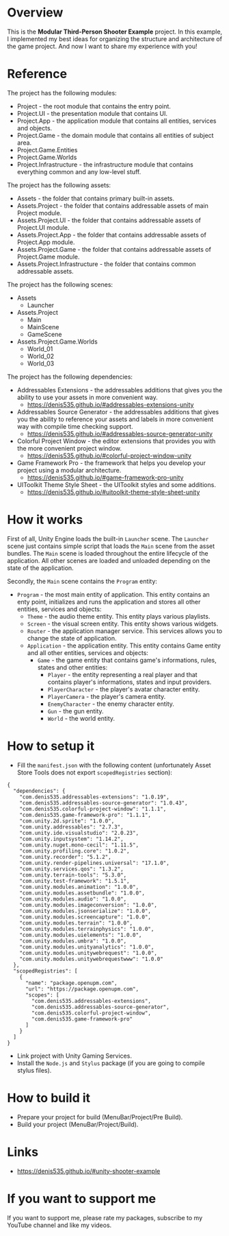 # Overview
This is the **Modular Third-Person Shooter Example** project.
In this example, I implemented my best ideas for organizing the structure and architecture of the game project.
And now I want to share my experience with you!

# Reference
The project has the following modules:
- Project - the root module that contains the entry point.
- Project.UI - the presentation module that contains UI.
- Project.App - the application module that contains all entities, services and objects.
- Project.Game - the domain module that contains all entities of subject area.
- Project.Game.Entities
- Project.Game.Worlds
- Project.Infrastructure - the infrastructure module that contains everything common and any low-level stuff.

The project has the following assets:
- Assets - the folder that contains primary built-in assets.
- Assets.Project - the folder that contains addressable assets of main Project module.
- Assets.Project.UI - the folder that contains addressable assets of Project.UI module.
- Assets.Project.App - the folder that contains addressable assets of Project.App module.
- Assets.Project.Game - the folder that contains addressable assets of Project.Game module.
- Assets.Project.Infrastructure - the folder that contains common addressable assets.

The project has the following scenes:
- Assets
  * Launcher
- Assets.Project
  * Main
  * MainScene
  * GameScene
- Assets.Project.Game.Worlds
  * World_01
  * World_02
  * World_03

The project has the following dependencies:
- Addressables Extensions           - the addressables additions that gives you the ability to use your assets in more convenient way.
  * https://denis535.github.io/#addressables-extensions-unity
- Addressables Source Generator     - the addressables additions that gives you the ability to reference your assets and labels in more convenient way with compile time checking support.
  * https://denis535.github.io/#addressables-source-generator-unity
- Colorful Project Window           - the editor extensions that provides you with the more convenient project window.
  * https://denis535.github.io/#colorful-project-window-unity
- Game Framework Pro - the framework that helps you develop your project using a modular architecture.
  * https://denis535.github.io/#game-framework-pro-unity
- UIToolkit Theme Style Sheet       - the UIToolkit styles and some additions.
  * https://denis535.github.io/#uitoolkit-theme-style-sheet-unity

# How it works
First of all, Unity Engine loads the built-in ```Launcher``` scene.
The ```Launcher``` scene just contains simple script that loads the ```Main``` scene from the asset bundles.
The ```Main``` scene is loaded throughout the entire lifecycle of the application.
All other scenes are loaded and unloaded depending on the state of the application.

Secondly, the ```Main``` scene contains the ```Program``` entity:
- ```Program``` - the most main entity of application. This entity contains an enty point, initializes and runs the application and stores all other entities, services and objects:
  * ```Theme``` - the audio theme entity. This entity plays various playlists.
  * ```Screen``` - the visual screen entity. This entity shows various widgets.
  * ```Router``` - the application manager service. This services allows you to change the state of application.
  * ```Application``` - the application entity. This entity contains Game entity and all other entities, services and objects:
    * ```Game``` - the game entity that contains game's informations, rules, states and other entities:
      * ```Player``` - the entity representing a real player and that contains player's informations, states and input providers.
      * ```PlayerCharacter``` - the player's avatar character entity.
      * ```PlayerCamera``` - the player's camera entity.
      * ```EnemyCharacter``` - the enemy character entity.
      * ```Gun``` - the gun entity.
      * ```World``` - the world entity.

# How to setup it
- Fill the ```manifest.json``` with the following content (unfortunately Asset Store Tools does not export ```scopedRegistries``` section):
```
{
  "dependencies": {
    "com.denis535.addressables-extensions": "1.0.19",
    "com.denis535.addressables-source-generator": "1.0.43",
    "com.denis535.colorful-project-window": "1.1.1",
    "com.denis535.game-framework-pro": "1.1.1",
    "com.unity.2d.sprite": "1.0.0",
    "com.unity.addressables": "2.7.3",
    "com.unity.ide.visualstudio": "2.0.23",
    "com.unity.inputsystem": "1.14.2",
    "com.unity.nuget.mono-cecil": "1.11.5",
    "com.unity.profiling.core": "1.0.2",
    "com.unity.recorder": "5.1.2",
    "com.unity.render-pipelines.universal": "17.1.0",
    "com.unity.services.qos": "1.3.2",
    "com.unity.terrain-tools": "5.3.0",
    "com.unity.test-framework": "1.5.1",
    "com.unity.modules.animation": "1.0.0",
    "com.unity.modules.assetbundle": "1.0.0",
    "com.unity.modules.audio": "1.0.0",
    "com.unity.modules.imageconversion": "1.0.0",
    "com.unity.modules.jsonserialize": "1.0.0",
    "com.unity.modules.screencapture": "1.0.0",
    "com.unity.modules.terrain": "1.0.0",
    "com.unity.modules.terrainphysics": "1.0.0",
    "com.unity.modules.uielements": "1.0.0",
    "com.unity.modules.umbra": "1.0.0",
    "com.unity.modules.unityanalytics": "1.0.0",
    "com.unity.modules.unitywebrequest": "1.0.0",
    "com.unity.modules.unitywebrequestwww": "1.0.0"
  },
  "scopedRegistries": [
    {
      "name": "package.openupm.com",
      "url": "https://package.openupm.com",
      "scopes": [
        "com.denis535.addressables-extensions",
        "com.denis535.addressables-source-generator",
        "com.denis535.colorful-project-window",
        "com.denis535.game-framework-pro"
      ]
    }
  ]
}
```
- Link project with Unity Gaming Services.
- Install the ```Node.js``` and ```Stylus``` package (if you are going to compile stylus files).

# How to build it
- Prepare your project for build (MenuBar/Project/Pre Build).
- Build your project (MenuBar/Project/Build).

# Links
- https://denis535.github.io/#unity-shooter-example

# If you want to support me
If you want to support me, please rate my packages, subscribe to my YouTube channel and like my videos.
